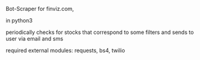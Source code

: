 Bot-Scraper for fіnvіz.com,

in python3

periodically checks for stocks that correspond to some filters and sends to user via email and sms

required external modules:
requests, bs4, twilio
